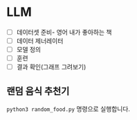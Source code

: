 # LLM
- [ ] 데이터셋 준비- 영어 내가 좋아하는 책
- [ ] 데이터 제너레이터
- [ ] 모델 정의
- [ ] 훈련
- [ ] 결과 확인(그래프 그려보기)

## 랜덤 음식 추천기
`python3 random_food.py` 명령으로 실행합니다.
